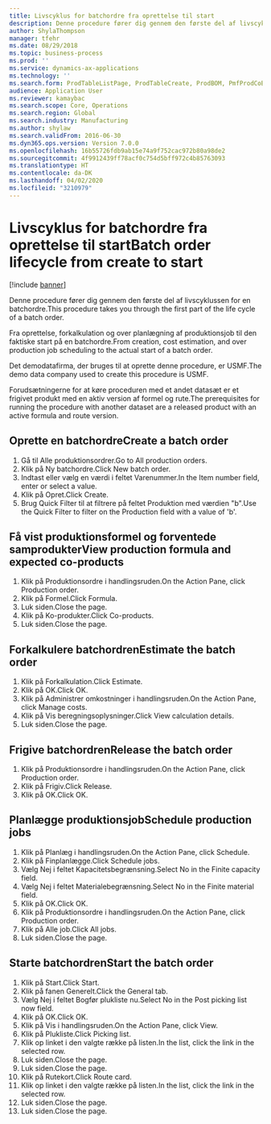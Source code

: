 ```yaml
---
title: Livscyklus for batchordre fra oprettelse til start
description: Denne procedure fører dig gennem den første del af livscyklussen for en batchordre.
author: ShylaThompson
manager: tfehr
ms.date: 08/29/2018
ms.topic: business-process
ms.prod: ''
ms.service: dynamics-ax-applications
ms.technology: ''
ms.search.form: ProdTableListPage, ProdTableCreate, ProdBOM, PmfProdCoBy, ProdParmCostEstimation, ProdCalcTrans, ProdParmRelease, ProdSchedule, ProdRouteJob, ProdParmStartUp, ProdJournalTransBOM, ProdJournalTransRoute
audience: Application User
ms.reviewer: kamaybac
ms.search.scope: Core, Operations
ms.search.region: Global
ms.search.industry: Manufacturing
ms.author: shylaw
ms.search.validFrom: 2016-06-30
ms.dyn365.ops.version: Version 7.0.0
ms.openlocfilehash: 16b55726fdb9ab15e74a9f752cac972b80a98de2
ms.sourcegitcommit: 4f9912439ff78acf0c754d5bff972c4b85763093
ms.translationtype: HT
ms.contentlocale: da-DK
ms.lasthandoff: 04/02/2020
ms.locfileid: "3210979"
---
```

# <a name="batch-order-lifecycle-from-create-to-start"></a><span data-ttu-id="54d2b-103">Livscyklus for batchordre fra oprettelse til start</span><span class="sxs-lookup"><span data-stu-id="54d2b-103">Batch order lifecycle from create to start</span></span>

[!include [banner](../../includes/banner.md)]

<span data-ttu-id="54d2b-104">Denne procedure fører dig gennem den første del af livscyklussen for en batchordre.</span><span class="sxs-lookup"><span data-stu-id="54d2b-104">This procedure takes you through the first part of the life cycle of a batch order.</span></span>

<span data-ttu-id="54d2b-105">Fra oprettelse, forkalkulation og over planlægning af produktionsjob til den faktiske start på en batchordre.</span><span class="sxs-lookup"><span data-stu-id="54d2b-105">From creation, cost estimation, and over production job scheduling to the actual start of a batch order.</span></span>



<span data-ttu-id="54d2b-106">Det demodatafirma, der bruges til at oprette denne procedure, er USMF.</span><span class="sxs-lookup"><span data-stu-id="54d2b-106">The demo data company used to create this procedure is USMF.</span></span> 



<span data-ttu-id="54d2b-107">Forudsætningerne for at køre proceduren med et andet datasæt er et frigivet produkt med en aktiv version af formel og rute.</span><span class="sxs-lookup"><span data-stu-id="54d2b-107">The prerequisites for running the procedure with another dataset are a released product with an active formula and route version.</span></span>


## <a name="create-a-batch-order"></a><span data-ttu-id="54d2b-108">Oprette en batchordre</span><span class="sxs-lookup"><span data-stu-id="54d2b-108">Create a batch order</span></span>
1. <span data-ttu-id="54d2b-109">Gå til Alle produktionsordrer.</span><span class="sxs-lookup"><span data-stu-id="54d2b-109">Go to All production orders.</span></span>
2. <span data-ttu-id="54d2b-110">Klik på Ny batchordre.</span><span class="sxs-lookup"><span data-stu-id="54d2b-110">Click New batch order.</span></span>
3. <span data-ttu-id="54d2b-111">Indtast eller vælg en værdi i feltet Varenummer.</span><span class="sxs-lookup"><span data-stu-id="54d2b-111">In the Item number field, enter or select a value.</span></span>
4. <span data-ttu-id="54d2b-112">Klik på Opret.</span><span class="sxs-lookup"><span data-stu-id="54d2b-112">Click Create.</span></span>
5. <span data-ttu-id="54d2b-113">Brug Quick Filter til at filtrere på feltet Produktion med værdien "b".</span><span class="sxs-lookup"><span data-stu-id="54d2b-113">Use the Quick Filter to filter on the Production field with a value of 'b'.</span></span>

## <a name="view-production-formula-and-expected-co-products"></a><span data-ttu-id="54d2b-114">Få vist produktionsformel og forventede samprodukter</span><span class="sxs-lookup"><span data-stu-id="54d2b-114">View production formula and expected co-products</span></span>
1. <span data-ttu-id="54d2b-115">Klik på Produktionsordre i handlingsruden.</span><span class="sxs-lookup"><span data-stu-id="54d2b-115">On the Action Pane, click Production order.</span></span>
2. <span data-ttu-id="54d2b-116">Klik på Formel.</span><span class="sxs-lookup"><span data-stu-id="54d2b-116">Click Formula.</span></span>
3. <span data-ttu-id="54d2b-117">Luk siden.</span><span class="sxs-lookup"><span data-stu-id="54d2b-117">Close the page.</span></span>
4. <span data-ttu-id="54d2b-118">Klik på Ko-produkter.</span><span class="sxs-lookup"><span data-stu-id="54d2b-118">Click Co-products.</span></span>
5. <span data-ttu-id="54d2b-119">Luk siden.</span><span class="sxs-lookup"><span data-stu-id="54d2b-119">Close the page.</span></span>

## <a name="estimate-the-batch-order"></a><span data-ttu-id="54d2b-120">Forkalkulere batchordren</span><span class="sxs-lookup"><span data-stu-id="54d2b-120">Estimate the batch order</span></span>
1. <span data-ttu-id="54d2b-121">Klik på Forkalkulation.</span><span class="sxs-lookup"><span data-stu-id="54d2b-121">Click Estimate.</span></span>
2. <span data-ttu-id="54d2b-122">Klik på OK.</span><span class="sxs-lookup"><span data-stu-id="54d2b-122">Click OK.</span></span>
3. <span data-ttu-id="54d2b-123">Klik på Administrer omkostninger i handlingsruden.</span><span class="sxs-lookup"><span data-stu-id="54d2b-123">On the Action Pane, click Manage costs.</span></span>
4. <span data-ttu-id="54d2b-124">Klik på Vis beregningsoplysninger.</span><span class="sxs-lookup"><span data-stu-id="54d2b-124">Click View calculation details.</span></span>
5. <span data-ttu-id="54d2b-125">Luk siden.</span><span class="sxs-lookup"><span data-stu-id="54d2b-125">Close the page.</span></span>

## <a name="release-the-batch-order"></a><span data-ttu-id="54d2b-126">Frigive batchordren</span><span class="sxs-lookup"><span data-stu-id="54d2b-126">Release the batch order</span></span>
1. <span data-ttu-id="54d2b-127">Klik på Produktionsordre i handlingsruden.</span><span class="sxs-lookup"><span data-stu-id="54d2b-127">On the Action Pane, click Production order.</span></span>
2. <span data-ttu-id="54d2b-128">Klik på Frigiv.</span><span class="sxs-lookup"><span data-stu-id="54d2b-128">Click Release.</span></span>
3. <span data-ttu-id="54d2b-129">Klik på OK.</span><span class="sxs-lookup"><span data-stu-id="54d2b-129">Click OK.</span></span>

## <a name="schedule-production-jobs"></a><span data-ttu-id="54d2b-130">Planlægge produktionsjob</span><span class="sxs-lookup"><span data-stu-id="54d2b-130">Schedule production jobs</span></span>
1. <span data-ttu-id="54d2b-131">Klik på Planlæg i handlingsruden.</span><span class="sxs-lookup"><span data-stu-id="54d2b-131">On the Action Pane, click Schedule.</span></span>
2. <span data-ttu-id="54d2b-132">Klik på Finplanlægge.</span><span class="sxs-lookup"><span data-stu-id="54d2b-132">Click Schedule jobs.</span></span>
3. <span data-ttu-id="54d2b-133">Vælg Nej i feltet Kapacitetsbegrænsning.</span><span class="sxs-lookup"><span data-stu-id="54d2b-133">Select No in the Finite capacity field.</span></span>
4. <span data-ttu-id="54d2b-134">Vælg Nej i feltet Materialebegrænsning.</span><span class="sxs-lookup"><span data-stu-id="54d2b-134">Select No in the Finite material field.</span></span>
5. <span data-ttu-id="54d2b-135">Klik på OK.</span><span class="sxs-lookup"><span data-stu-id="54d2b-135">Click OK.</span></span>
6. <span data-ttu-id="54d2b-136">Klik på Produktionsordre i handlingsruden.</span><span class="sxs-lookup"><span data-stu-id="54d2b-136">On the Action Pane, click Production order.</span></span>
7. <span data-ttu-id="54d2b-137">Klik på Alle job.</span><span class="sxs-lookup"><span data-stu-id="54d2b-137">Click All jobs.</span></span>
8. <span data-ttu-id="54d2b-138">Luk siden.</span><span class="sxs-lookup"><span data-stu-id="54d2b-138">Close the page.</span></span>

## <a name="start-the-batch-order"></a><span data-ttu-id="54d2b-139">Starte batchordren</span><span class="sxs-lookup"><span data-stu-id="54d2b-139">Start the batch order</span></span>
1. <span data-ttu-id="54d2b-140">Klik på Start.</span><span class="sxs-lookup"><span data-stu-id="54d2b-140">Click Start.</span></span>
2. <span data-ttu-id="54d2b-141">Klik på fanen Generelt.</span><span class="sxs-lookup"><span data-stu-id="54d2b-141">Click the General tab.</span></span>
3. <span data-ttu-id="54d2b-142">Vælg Nej i feltet Bogfør plukliste nu.</span><span class="sxs-lookup"><span data-stu-id="54d2b-142">Select No in the Post picking list now field.</span></span>
4. <span data-ttu-id="54d2b-143">Klik på OK.</span><span class="sxs-lookup"><span data-stu-id="54d2b-143">Click OK.</span></span>
5. <span data-ttu-id="54d2b-144">Klik på Vis i handlingsruden.</span><span class="sxs-lookup"><span data-stu-id="54d2b-144">On the Action Pane, click View.</span></span>
6. <span data-ttu-id="54d2b-145">Klik på Plukliste.</span><span class="sxs-lookup"><span data-stu-id="54d2b-145">Click Picking list.</span></span>
7. <span data-ttu-id="54d2b-146">Klik op linket i den valgte række på listen.</span><span class="sxs-lookup"><span data-stu-id="54d2b-146">In the list, click the link in the selected row.</span></span>
8. <span data-ttu-id="54d2b-147">Luk siden.</span><span class="sxs-lookup"><span data-stu-id="54d2b-147">Close the page.</span></span>
9. <span data-ttu-id="54d2b-148">Luk siden.</span><span class="sxs-lookup"><span data-stu-id="54d2b-148">Close the page.</span></span>
10. <span data-ttu-id="54d2b-149">Klik på Rutekort.</span><span class="sxs-lookup"><span data-stu-id="54d2b-149">Click Route card.</span></span>
11. <span data-ttu-id="54d2b-150">Klik op linket i den valgte række på listen.</span><span class="sxs-lookup"><span data-stu-id="54d2b-150">In the list, click the link in the selected row.</span></span>
12. <span data-ttu-id="54d2b-151">Luk siden.</span><span class="sxs-lookup"><span data-stu-id="54d2b-151">Close the page.</span></span>
13. <span data-ttu-id="54d2b-152">Luk siden.</span><span class="sxs-lookup"><span data-stu-id="54d2b-152">Close the page.</span></span>

